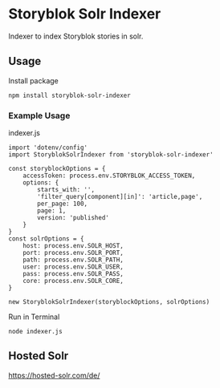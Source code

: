 # Storyblok Solr Indexer

Indexer to index Storyblok stories in solr. 

## Usage

Install package
```
npm install storyblok-solr-indexer
```

### Example Usage

indexer.js
```
import 'dotenv/config'
import StoryblokSolrIndexer from 'storyblok-solr-indexer'

const storyblockOptions = {
	accessToken: process.env.STORYBLOK_ACCESS_TOKEN,
	options: {
		starts_with: '',
		'filter_query[component][in]': 'article,page',
		per_page: 100,
		page: 1,
		version: 'published'
	}
}
const solrOptions = {
	host: process.env.SOLR_HOST,
	port: process.env.SOLR_PORT,
	path: process.env.SOLR_PATH,
	user: process.env.SOLR_USER,
	pass: process.env.SOLR_PASS,
	core: process.env.SOLR_CORE,
}

new StoryblokSolrIndexer(storyblockOptions, solrOptions)
```

Run in Terminal

```
node indexer.js
```

## Hosted Solr

https://hosted-solr.com/de/
